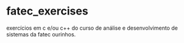 # fatec_exercises

exercícios em c e/ou c++ do curso de análise e desenvolvimento de sistemas da fatec ourinhos.
